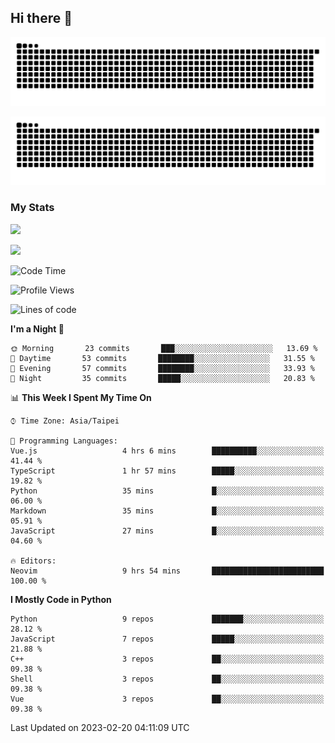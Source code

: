 ## Hi there 👋

<div align="center">

![GitHub Snake Light](https://raw.githubusercontent.com/CSY54/CSY54/snake/github-snake.svg#gh-light-mode-only)

![GitHub Snake dark](https://raw.githubusercontent.com/CSY54/CSY54/snake/github-snake-dark.svg#gh-dark-mode-only)

</div>

### My Stats

![](https://github-readme-stats.vercel.app/api?username=CSY54&theme=nord&show_icons=true)

![](https://github-readme-stats.vercel.app/api/top-langs/?username=CSY54&theme=nord&layout=compact&card_width=445)

<!--START_SECTION:waka-->
![Code Time](http://img.shields.io/badge/Code%20Time-1%2C487%20hrs%2032%20mins-blue)

![Profile Views](http://img.shields.io/badge/Profile%20Views-1-blue)

![Lines of code](https://img.shields.io/badge/From%20Hello%20World%20I%27ve%20Written-314%20Thousand%20lines%20of%20code-blue)

**I'm a Night 🦉** 

```text
🌞 Morning       23 commits       ███░░░░░░░░░░░░░░░░░░░░░░   13.69 % 
🌆 Daytime       53 commits       ████████░░░░░░░░░░░░░░░░░   31.55 % 
🌃 Evening       57 commits       ████████░░░░░░░░░░░░░░░░░   33.93 % 
🌙 Night         35 commits       █████░░░░░░░░░░░░░░░░░░░░   20.83 % 

```


📊 **This Week I Spent My Time On** 

```text
⌚︎ Time Zone: Asia/Taipei

💬 Programming Languages: 
Vue.js                   4 hrs 6 mins        ██████████░░░░░░░░░░░░░░░   41.44 % 
TypeScript               1 hr 57 mins        █████░░░░░░░░░░░░░░░░░░░░   19.82 % 
Python                   35 mins             █░░░░░░░░░░░░░░░░░░░░░░░░   06.00 % 
Markdown                 35 mins             █░░░░░░░░░░░░░░░░░░░░░░░░   05.91 % 
JavaScript               27 mins             █░░░░░░░░░░░░░░░░░░░░░░░░   04.60 % 

🔥 Editors: 
Neovim                   9 hrs 54 mins       █████████████████████████   100.00 % 

```

**I Mostly Code in Python** 

```text
Python                   9 repos             ███████░░░░░░░░░░░░░░░░░░   28.12 % 
JavaScript               7 repos             █████░░░░░░░░░░░░░░░░░░░░   21.88 % 
C++                      3 repos             ██░░░░░░░░░░░░░░░░░░░░░░░   09.38 % 
Shell                    3 repos             ██░░░░░░░░░░░░░░░░░░░░░░░   09.38 % 
Vue                      3 repos             ██░░░░░░░░░░░░░░░░░░░░░░░   09.38 % 

```



 Last Updated on 2023-02-20 04:11:09 UTC
<!--END_SECTION:waka-->

<!--
**CSY54/CSY54** is a ✨ _special_ ✨ repository because its `README.md` (this file) appears on your GitHub profile.

Here are some ideas to get you started:

- 🔭 I’m currently working on ...
- 🌱 I’m currently learning ...
- 👯 I’m looking to collaborate on ...
- 🤔 I’m looking for help with ...
- 💬 Ask me about ...
- 📫 How to reach me: ...
- 😄 Pronouns: ...
- ⚡ Fun fact: ...
-->
